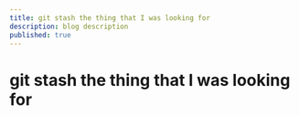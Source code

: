 ```yaml
---
title: git stash the thing that I was looking for
description: blog description
published: true
---
```


# git stash the thing that I was looking for
